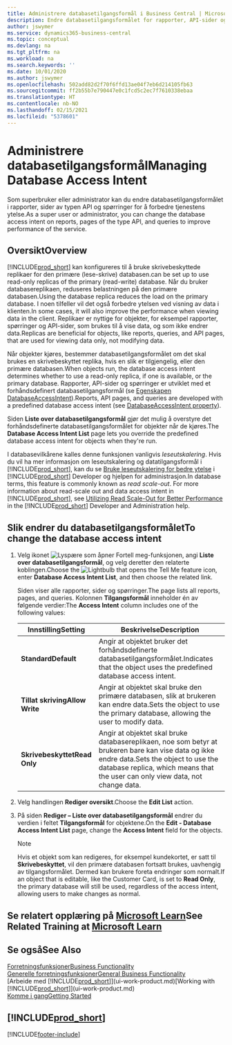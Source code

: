 ```yaml
---
title: Administrere databasetilgangsformål i Business Central | Microsoft Docs
description: Endre databasetilgangsformålet for rapporter, API-sider og spørringer.
author: jswymer
ms.service: dynamics365-business-central
ms.topic: conceptual
ms.devlang: na
ms.tgt_pltfrm: na
ms.workload: na
ms.search.keywords: ''
ms.date: 10/01/2020
ms.author: jswymer
ms.openlocfilehash: 502add82d2f70f6ffd13ae04f7eb6d214105fb63
ms.sourcegitcommit: ff2b55b7e790447e0c1fcd5c2ec7f7610338ebaa
ms.translationtype: HT
ms.contentlocale: nb-NO
ms.lasthandoff: 02/15/2021
ms.locfileid: "5378601"
---
```

# <a name="managing-database-access-intent"></a><span data-ttu-id="d74d6-103">Administrere databasetilgangsformål</span><span class="sxs-lookup"><span data-stu-id="d74d6-103">Managing Database Access Intent</span></span> 

<span data-ttu-id="d74d6-104">Som superbruker eller administrator kan du endre databasetilgangsformålet i rapporter, sider av typen API og spørringer for å forbedre tjenestens ytelse.</span><span class="sxs-lookup"><span data-stu-id="d74d6-104">As a super user or administrator, you can change the database access intent on reports, pages of the type API, and queries to improve performance of the service.</span></span>

## <a name="overview"></a><span data-ttu-id="d74d6-105">Oversikt</span><span class="sxs-lookup"><span data-stu-id="d74d6-105">Overview</span></span>

[!INCLUDE[prod_short](includes/prod_short.md)] <span data-ttu-id="d74d6-106">kan konfigureres til å bruke skrivebeskyttede replikaer for den primære (lese-skrive) databasen.</span><span class="sxs-lookup"><span data-stu-id="d74d6-106">can be set up to use read-only replicas of the primary (read-write) database.</span></span> <span data-ttu-id="d74d6-107">Når du bruker databasereplikaen, reduseres belastningen på den primære databasen.</span><span class="sxs-lookup"><span data-stu-id="d74d6-107">Using the database replica reduces the load on the primary database.</span></span> <span data-ttu-id="d74d6-108">I noen tilfeller vil det også forbedre ytelsen ved visning av data i klienten.</span><span class="sxs-lookup"><span data-stu-id="d74d6-108">In some cases, it will also improve the performance when viewing data in the client.</span></span> <span data-ttu-id="d74d6-109">Replikaer er nyttige for objekter, for eksempel rapporter, spørringer og API-sider, som brukes til å vise data, og som ikke endrer data.</span><span class="sxs-lookup"><span data-stu-id="d74d6-109">Replicas are beneficial for objects, like reports, queries, and API pages, that are used for viewing data only, not modifying data.</span></span>

<span data-ttu-id="d74d6-110">Når objekter kjøres, bestemmer databasetilgangsformålet om det skal brukes en skrivebeskyttet replika, hvis en slik er tilgjengelig, eller den primære databasen.</span><span class="sxs-lookup"><span data-stu-id="d74d6-110">When objects run, the database access intent determines whether to use a read-only replica, if one is available, or the primary database.</span></span> <span data-ttu-id="d74d6-111">Rapporter, API-sider og spørringer er utviklet med et forhåndsdefinert databasetilgangsformål (se [Egenskapen DatabaseAccessIntent](/dynamics365/business-central/dev-itpro/developer/properties/devenv-dataaccessintent-property)).</span><span class="sxs-lookup"><span data-stu-id="d74d6-111">Reports, API pages, and queries are developed with a predefined database access intent (see [DatabaseAccessIntent property](/dynamics365/business-central/dev-itpro/developer/properties/devenv-dataaccessintent-property)).</span></span>

<span data-ttu-id="d74d6-112">Siden **Liste over databasetilgangsformål** gjør det mulig å overstyre det forhåndsdefinerte databasetilgangsformålet for objekter når de kjøres.</span><span class="sxs-lookup"><span data-stu-id="d74d6-112">The **Database Access Intent List** page lets you override the predefined database access intent for objects when they're run.</span></span>

<span data-ttu-id="d74d6-113">I databasevilkårene kalles denne funksjonen vanligvis *leseutskalering*. Hvis du vil ha mer informasjon om leseutskalering og datatilgangsformål i [!INCLUDE[prod_short](includes/prod_short.md)], kan du se [Bruke leseutskalering for bedre ytelse](/dynamics365/business-central/dev-itpro/administration/database-read-scale-out-overview) i [!INCLUDE[prod_short](includes/prod_short.md)] Developer og hjelpen for administrasjon.</span><span class="sxs-lookup"><span data-stu-id="d74d6-113">In database terms, this feature is commonly known as *read scale-out*. For more information about read-scale out and data access intent in [!INCLUDE[prod_short](includes/prod_short.md)], see [Utilizing Read Scale-Out for Better Performance](/dynamics365/business-central/dev-itpro/administration/database-read-scale-out-overview) in the [!INCLUDE[prod_short](includes/prod_short.md)] Developer and Administration help.</span></span>

## <a name="to-change-the-database-access-intent"></a><span data-ttu-id="d74d6-114">Slik endrer du databasetilgangsformålet</span><span class="sxs-lookup"><span data-stu-id="d74d6-114">To change the database access intent</span></span>

1. <span data-ttu-id="d74d6-115">Velg ikonet ![Lyspære som åpner Fortell meg-funksjonen](media/ui-search/search_small.png "Fortell hva du vil gjøre"), angi **Liste over databasetilgangsformål**, og velg deretter den relaterte koblingen.</span><span class="sxs-lookup"><span data-stu-id="d74d6-115">Choose the ![Lightbulb that opens the Tell Me feature](media/ui-search/search_small.png "Tell me what you want to do") icon, enter **Database Access Intent List**, and then choose the related link.</span></span>

    <span data-ttu-id="d74d6-116">Siden viser alle rapporter, sider og spørringer.</span><span class="sxs-lookup"><span data-stu-id="d74d6-116">The page lists all reports, pages, and queries.</span></span> <span data-ttu-id="d74d6-117">Kolonnen **Tilgangsformål** inneholder én av følgende verdier:</span><span class="sxs-lookup"><span data-stu-id="d74d6-117">The **Access Intent** column includes one of the following values:</span></span>

    |<span data-ttu-id="d74d6-118">**Innstilling**</span><span class="sxs-lookup"><span data-stu-id="d74d6-118">**Setting**</span></span>|<span data-ttu-id="d74d6-119">**Beskrivelse**</span><span class="sxs-lookup"><span data-stu-id="d74d6-119">**Description**</span></span>|  
    |------------|-------------|  
    |<span data-ttu-id="d74d6-120">**Standard**</span><span class="sxs-lookup"><span data-stu-id="d74d6-120">**Default**</span></span>|<span data-ttu-id="d74d6-121">Angir at objektet bruker det forhåndsdefinerte databasetilgangsformålet.</span><span class="sxs-lookup"><span data-stu-id="d74d6-121">Indicates that the object uses the predefined database access intent.</span></span>|
    |<span data-ttu-id="d74d6-122">**Tillat skriving**</span><span class="sxs-lookup"><span data-stu-id="d74d6-122">**Allow Write**</span></span>|<span data-ttu-id="d74d6-123">Angir at objektet skal bruke den primære databasen, slik at brukeren kan endre data.</span><span class="sxs-lookup"><span data-stu-id="d74d6-123">Sets the object to use the primary database, allowing the user to modify data.</span></span>|
    |<span data-ttu-id="d74d6-124">**Skrivebeskyttet**</span><span class="sxs-lookup"><span data-stu-id="d74d6-124">**Read Only**</span></span>|<span data-ttu-id="d74d6-125">Angir at objektet skal bruke databasereplikaen, noe som betyr at brukeren bare kan vise data og ikke endre data.</span><span class="sxs-lookup"><span data-stu-id="d74d6-125">Sets the object to use the database replica, which means that the user can only view data, not change data.</span></span>|

2. <span data-ttu-id="d74d6-126">Velg handlingen **Rediger oversikt**.</span><span class="sxs-lookup"><span data-stu-id="d74d6-126">Choose the **Edit List** action.</span></span>

3. <span data-ttu-id="d74d6-127">På siden **Rediger – Liste over databasetilgangsformål** endrer du verdien i feltet **Tilgangsformål** for objektene.</span><span class="sxs-lookup"><span data-stu-id="d74d6-127">On the **Edit - Database Access Intent List** page, change the **Access Intent** field for the objects.</span></span>

    > [!NOTE]
    > <span data-ttu-id="d74d6-128">Hvis et objekt som kan redigeres, for eksempel kundekortet, er satt til **Skrivebeskyttet**, vil den primære databasen fortsatt brukes, uavhengig av tilgangsformålet. Dermed kan brukere foreta endringer som normalt.</span><span class="sxs-lookup"><span data-stu-id="d74d6-128">If an object that is editable, like the Customer Card, is set to **Read Only**, the primary database will still be used, regardless of the access intent, allowing users to make changes as normal.</span></span>

## <a name="see-related-training-at-microsoft-learn"></a><span data-ttu-id="d74d6-129">Se relatert opplæring på [Microsoft Learn](/learn/paths/deploy-configure-dynamics-365-business-central/)</span><span class="sxs-lookup"><span data-stu-id="d74d6-129">See Related Training at [Microsoft Learn](/learn/paths/deploy-configure-dynamics-365-business-central/)</span></span>

## <a name="see-also"></a><span data-ttu-id="d74d6-130">Se også</span><span class="sxs-lookup"><span data-stu-id="d74d6-130">See Also</span></span>
[<span data-ttu-id="d74d6-131">Forretningsfunksjoner</span><span class="sxs-lookup"><span data-stu-id="d74d6-131">Business Functionality</span></span>](across-business-functionality.md)  
[<span data-ttu-id="d74d6-132">Generelle forretningsfunksjoner</span><span class="sxs-lookup"><span data-stu-id="d74d6-132">General Business Functionality</span></span>](ui-across-business-areas.md)  
<span data-ttu-id="d74d6-133">[Arbeide med [!INCLUDE[prod_short](includes/prod_short.md)]](ui-work-product.md)</span><span class="sxs-lookup"><span data-stu-id="d74d6-133">[Working with [!INCLUDE[prod_short](includes/prod_short.md)]](ui-work-product.md)</span></span>  
[<span data-ttu-id="d74d6-134">Komme i gang</span><span class="sxs-lookup"><span data-stu-id="d74d6-134">Getting Started</span></span>](product-get-started.md)    

## [!INCLUDE[prod_short](includes/free_trial_md.md)]  


[!INCLUDE[footer-include](includes/footer-banner.md)]